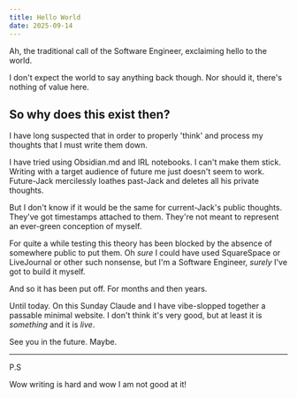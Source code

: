 ```yaml
---
title: Hello World
date: 2025-09-14
---
```

Ah, the traditional call of the Software Engineer, exclaiming hello to the world. 

I don't expect the world to say anything back though. Nor should it, there's nothing  of value here.

##  So why does this exist then?

I have long suspected that in order to properly 'think' and process my thoughts that I must write them down. 

I have tried using Obsidian.md and IRL notebooks. I can't make them stick. Writing with a target audience of future me just doesn't seem to work. Future-Jack mercilessly loathes past-Jack and deletes all his private thoughts. 

But I don't know if it would be the same for current-Jack's public thoughts. They've got timestamps attached to them. They're not meant to represent an ever-green conception of myself. 

For quite a while testing this theory has been blocked by the absence of somewhere public to put them. Oh _sure_ I could have used SquareSpace or LiveJournal or other such nonsense, but I'm a Software Engineer, _surely_ I've got to build it myself. 

And so it has been put off. For months and then years.

Until today. On this Sunday Claude and I have vibe-slopped together a passable minimal website. I don't think it's very good, but at least it is *something* and it is *live*. 

See you in the future. Maybe.

---- 
P.S

Wow writing is hard and wow I am not good at it! 
